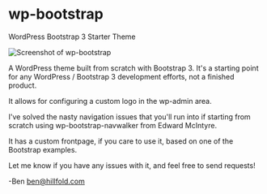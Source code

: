 wp-bootstrap
============

WordPress Bootstrap 3 Starter Theme

![Screenshot of wp-bootstrap](https://github.com/bencarlson/wp-bootstrap/blob/master/screenshot.png?raw=true "Quick Screenshot")

A WordPress theme built from scratch with Bootstrap 3. It's a starting point for any WordPress / Bootstrap 3 development efforts, not a finished product. 

It allows for configuring a custom logo in the wp-admin area. 

I've solved the nasty navigation issues that you'll run into if starting from scratch using wp-bootstrap-navwalker from Edward McIntyre.

It has a custom frontpage, if you care to use it, based on one of the Bootstrap examples.

Let me know if you have any issues with it, and feel free to send requests!


-Ben ben@hillfold.com
